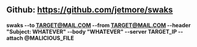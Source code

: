 ## Github: https://github.com/jetmore/swaks

#### swaks --to TARGET@MAIL.COM --from TARGET@MAIL.COM --header "Subject: WHATEVER" --body "WHATEVER" --server TARGET_IP --attach @MALICIOUS_FILE
